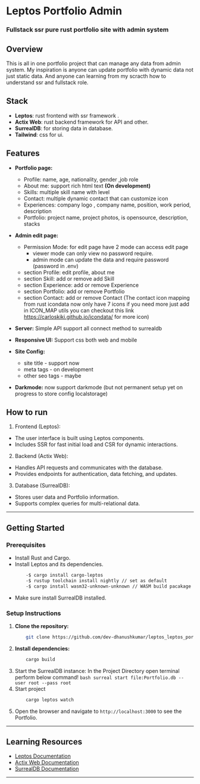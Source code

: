 # Leptos Portfolio Admin
### Fullstack ssr pure rust portfolio site with admin system 

## **Overview**

This is all in one portfolio project that can manage any data from admin system.
My inspiration is anyone can update portfolio with dynamic data not just static data.
And anyone can learning from my scracth how to understand ssr and fullstack role.

## **Stack**
- **Leptos**: rust frontend with ssr framework .
- **Actix Web**: rust backend framework for API and other.
- **SurrealDB**: for storing data in database.
- **Tailwind**: css for ui.

## **Features**

- **Portfolio page:** 
  - Profile: name, age, nationality, gender ,job role
  - About me: support rich html text **(On development)**
  - Skills: multiple skill name with level
  - Contact: multiple dynamic contact that can customize icon 
  - Experiences: company logo , company name, position, work period, description
  - Portfolio: project name, project photos, is opensource, description, stacks 
- **Admin edit page:**
  - Permission Mode: for edit page have 2 mode can access edit page 
    - viewer mode can only view no password require.
    - admin mode can update the data and require password (password in .env) 
  - section Profile: edit profile, about me
  - section Skill: add or remove add Skill 
  - section Experience: add or remove Experience 
  - section Portfolio: add or remove Portfolio 
  - section Contact: add or remove Contact (The contact icon mapping from rust icondata now only have 7 icons if you need more just add in ICON_MAP utils 
  you can checkout this link https://carloskiki.github.io/icondata/ for more icon)  

- **Server:** Simple API support all connect method to surrealdb
- **Responsive UI:** Support css both web and mobile
- **Site Config:** 
  - site title - support now
  - meta tags -  on development
  - other seo tags - maybe
- **Darkmode:** now support darkmode (but not permanent setup yet on progress to store config localstorage)


## **How to run**

1. Frontend (Leptos):

- The user interface is built using Leptos components.
- Includes SSR for fast initial load and CSR for dynamic interactions.

2. Backend (Actix Web):

- Handles API requests and communicates with the database.
- Provides endpoints for authentication, data fetching, and updates.

3. Database (SurrealDB):

- Stores user data and Portfolio information.
- Supports complex queries for multi-relational data.

---

## **Getting Started**

### **Prerequisites**

- Install Rust and Cargo.
- Install Leptos and its dependencies.
  ```bash
      -$ cargo install cargo-leptos
      -$ rustup toolchain install nightly // set as default
      -$ cargo install wasm32-unknown-unknown // WASM build pacakage
  ```
- Make sure install SurrealDB installed.

### **Setup Instructions**

1. **Clone the repository:**
   ```bash
       git clone https://github.com/dev-dhanushkumar/leptos_leptos_portfolio_admin.git
   ```
2. **Install dependencies:**
   ```bash
       cargo build
   ```
3. Start the SurrealDB instance:
   In the Project Directory open terminal perform below command!
   `bash
    surreal start file:Portfolio.db --user root --pass root 
    `
4. Start project
   ```bash
       cargo leptos watch
   ```
5. Open the browser and navigate to `http://localhost:3000` to see the Portfolio.

---

## **Learning Resources**

- [Leptos Documentation](https://book.leptos.dev/)
- [Actix Web Documentation](https://docs.rs/actix-web/latest/actix_web/)
- [SurrealDB Documentation](https://surrealdb.com/docs/)

---
